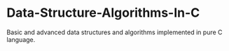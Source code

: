 # Data-Structure-Algorithms-In-C
Basic and advanced data structures and algorithms implemented in pure C language.
